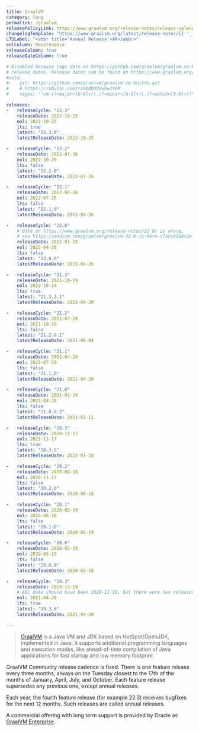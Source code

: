 ```yaml
---
title: GraalVM
category: lang
permalink: /graalvm
releasePolicyLink: https://www.graalvm.org/release-notes/release-calendar/
changelogTemplate: "https://www.graalvm.org/latest/release-notes/{{ '__RELEASE_CYCLE__' | replace:'.','_' }}/"
LTSLabel: "<abbr title='Annual Release'>AR</abbr>"
eolColumn: Maintenance
releaseColumn: true
releaseDateColumn: true

# Disabled because tags date on https://github.com/graalvm/graalvm-ce-builds/tags are not the
# release dates. Release dates can be found on https://www.graalvm.org/release-notes/
#auto:
#-   git: https://github.com/graalvm/graalvm-ce-builds.git
#    # https://rubular.com/r/mQMD3DVwhwZf6M
#    regex: '^vm-(?<major>[0-9]+)\.(?<minor>[0-9]+)\.(?<patch>[0-9]+)(\.(?<tiny>[0-9]+))?$'

releases:
-   releaseCycle: "22.3"
    releaseDate: 2022-10-25
    eol: 2023-10-25
    lts: true
    latest: "22.3.0"
    latestReleaseDate: 2022-10-25

-   releaseCycle: "22.2"
    releaseDate: 2022-07-26
    eol: 2022-10-25
    lts: false
    latest: "22.2.0"
    latestReleaseDate: 2022-07-26

-   releaseCycle: "22.1"
    releaseDate: 2022-04-26
    eol: 2022-07-26
    lts: false
    latest: "22.1.0"
    latestReleaseDate: 2022-04-26

-   releaseCycle: "22.0"
    # Date on https://www.graalvm.org/release-notes/22_0/ is wrong,
    # see https://medium.com/graalvm/graalvm-22-0-is-here-c7acc82a8c2e
    releaseDate: 2022-01-25
    eol: 2022-04-26
    lts: false
    latest: "22.0.0"
    latestReleaseDate: 2022-04-26

-   releaseCycle: "21.3"
    releaseDate: 2021-10-19
    eol: 2022-10-19
    lts: true
    latest: "21.3.3.1"
    latestReleaseDate: 2022-09-20

-   releaseCycle: "21.2"
    releaseDate: 2021-07-20
    eol: 2021-10-19
    lts: false
    latest: "21.2.0.1"
    latestReleaseDate: 2021-08-04

-   releaseCycle: "21.1"
    releaseDate: 2021-04-20
    eol: 2021-07-20
    lts: false
    latest: "21.1.0"
    latestReleaseDate: 2021-04-20

-   releaseCycle: "21.0"
    releaseDate: 2021-01-19
    eol: 2021-04-20
    lts: false
    latest: "21.0.0.2"
    latestReleaseDate: 2021-02-11

-   releaseCycle: "20.3"
    releaseDate: 2020-11-17
    eol: 2021-11-17
    lts: true
    latest: "20.3.5"
    latestReleaseDate: 2022-01-18

-   releaseCycle: "20.2"
    releaseDate: 2020-08-18
    eol: 2020-11-17
    lts: false
    latest: "20.2.0"
    latestReleaseDate: 2020-08-18

-   releaseCycle: "20.1"
    releaseDate: 2020-05-19
    eol: 2020-08-18
    lts: false
    latest: "20.1.0"
    latestReleaseDate: 2020-05-19

-   releaseCycle: "20.0"
    releaseDate: 2020-02-18
    eol: 2020-05-19
    lts: false
    latest: "20.0.0"
    latestReleaseDate: 2020-02-18

-   releaseCycle: "19.3"
    releaseDate: 2019-11-19
    # EOL date should have been 2020-11-19, but there were two releases after that. Using latestReleaseDate.
    eol: 2021-04-20
    lts: true
    latest: "19.3.6"
    latestReleaseDate: 2021-04-20

---
```


> [GraalVM](https://www.graalvm.org/) is a Java VM and JDK based on HotSpot/OpenJDK, implemented in
> Java. It supports additional programming languages and execution modes, like ahead-of-time
> compilation of Java applications for fast startup and low memory footprint.

GraalVM Community release cadence is fixed. There is one feature release every three months, always
on the Tuesday closest to the 17th of the months of January, April, July, and October. Each feature
release supersedes any previous one, except annual releases.

Each year, the fourth feature release (for example 22.3) receives bugfixes for the next 12 months.
Such releases are called annual releases.

A commercial offering with long term support is provided by Oracle as
[GraalVM Enterprise](https://docs.oracle.com/en/graalvm/index.html).
